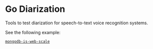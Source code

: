 # Go Diarization

Tools to test diarization for speech-to-text voice recognition systems.

See the following example:

[`mongodb-is-web-scale`](data/mongodb-is-web-scale)